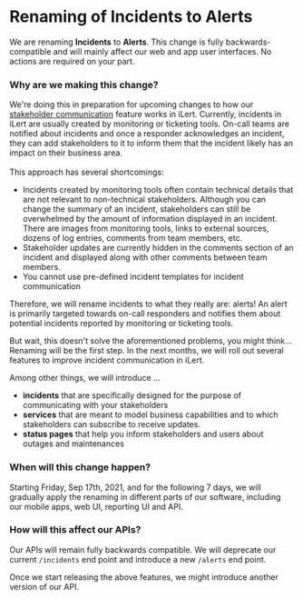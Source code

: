 # Renaming of Incidents to Alerts

We are renaming **Incidents** to **Alerts**. This change is fully backwards-compatible and will mainly affect our web and app user interfaces. No actions are required on your part.

### Why are we making this change?

We're doing this in preparation for upcoming changes to how our [stakeholder communication](broken-reference) feature works in iLert. Currently, incidents in iLert are usually created by monitoring or ticketing tools.  On-call teams are notified about incidents and once a responder acknowledges an incident, they can add stakeholders to it to inform them that the incident likely has an impact on their business area. \
\
This approach has several shortcomings:

* Incidents created by monitoring tools often contain technical details that are not relevant to non-technical stakeholders. Although you can change the summary of an incident, stakeholders can still be overwhelmed by the amount of information displayed in an incident. There are images from monitoring tools, links to external sources, dozens of log entries, comments from team members, etc.
* Stakeholder updates are currently hidden in the comments section of an incident and displayed along with other comments between team members.
* You cannot use pre-defined incident templates for incident communication

Therefore, we will rename incidents to what they really are: alerts! An alert is primarily targeted towards on-call responders and notifies them about potential incidents reported by monitoring or ticketing tools.&#x20;

But wait, this doesn't solve the aforementioned problems, you might think... Renaming will be the first step. In the next months, we will roll out several features to improve incident communication in iLert.&#x20;

Among other things, we will introduce ...

* **incidents** that are specifically designed for the purpose of communicating with your stakeholders
* **services** that are meant to model business capabilities and to which stakeholders can subscribe to receive updates.&#x20;
* **status pages** that help you inform stakeholders and users about outages and maintenances

### When will this change happen?

Starting Friday, Sep 17th, 2021, and for the following 7 days, we will gradually apply the renaming in different parts of our software, including our mobile apps, web UI, reporting UI and API.

### How will this affect our APIs?

Our APIs will remain fully backwards compatible. We will deprecate our current `/incidents` end point and introduce a new `/alerts` end point.

Once we start releasing the above features, we might introduce another version of our API.
